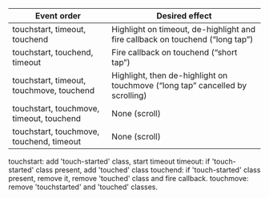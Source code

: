 Event order                              | Desired effect
---------------------------------------- | --------------
touchstart, timeout, touchend            | Highlight on timeout, de-highlight and fire callback on touchend (“long tap”)
touchstart, touchend, timeout            | Fire callback on touchend (“short tap”)
touchstart, timeout, touchmove, touchend | Highlight, then de-highlight on touchmove (“long tap” cancelled by scrolling)
touchstart, touchmove, timeout, touchend | None (scroll)
touchstart, touchmove, touchend, timeout | None (scroll)

touchstart: add 'touch-started' class, start timeout
timeout:    if 'touch-started' class present, add 'touched' class
touchend:   if 'touch-started' class present, remove it, remove 'touched' class and fire callback.
touchmove:  remove 'touchstarted' and 'touched' classes.

